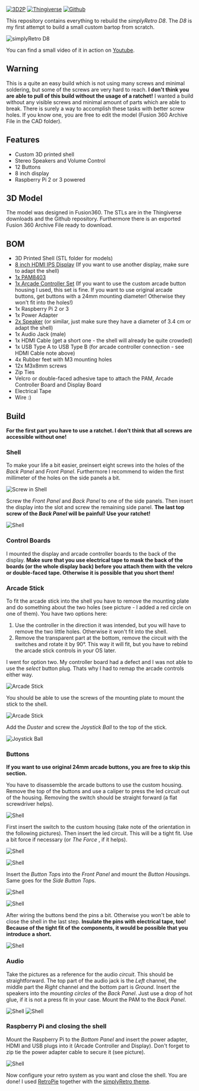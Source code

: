 [![3D2P](https://img.shields.io/badge/3D2P-simplyRetro%20D8-orange.svg)](https://3d2p.net/Project/LY2PZWIBBV0WRMZCS59JRB)
[![Thingiverse](https://img.shields.io/badge/Thingiverse-simplyRetro%20D8-blue.svg)](https://www.thingiverse.com/thing:4295854)
[![Github](https://img.shields.io/badge/Github-simplyRetro%20D8-brightgreen.svg)](https://github.com/geaz/simplyRetro-D8)

This repository contains everything to rebuild the *simplyRetro D8*.
The *D8* is my first attempt to build a small custom bartop from scratch.

![simplyRetro D8](https://raw.githubusercontent.com/geaz/simplyRetro-D8/master/images/cover.jpg)

You can find a small video of it in action on [Youtube]().

## Warning
This is a quite an easy build which is not using many screws and minimal soldering, but some of the screws are very hard to reach.
**I don't think you are able to pull of this build without the usage of a ratchet!**
I wanted a build without any visible screws and minimal amount of parts which are able to break. There is surely a way to accomplish these tasks with better screw holes. If you know one, you are free to edit the model (Fusion 360 Archive File in the CAD folder).

## Features
- Custom 3D printed shell
- Stereo Speakers and Volume Control
- 12 Buttons
- 8 inch display
- Raspberry Pi 2 or 3 powered

## 3D Model
The model was designed in Fusion360. The STLs are in the Thingiverse downloads and the Github repository. Furthermore there is an exported Fusion 360 Archive File ready to download.

## BOM

- 3D Printed Shell (STL folder for models)
- [8 inch HDMI IPS Display](https://de.aliexpress.com/item/32325920866.html) (If you want to use another display, make sure to adapt the shell) 
- [1x PAM8403](https://de.aliexpress.com/item/32452488898.html?spm=a2g0s.9042311.0.0.1df04c4dcQesbB)
- [1x Arcade Controller Set](https://www.amazon.de/gp/product/B01N78D6HB) (If you want to use the custom arcade button housing I used, this set is fine. If you want to use original arcade buttons, get buttons with a 24mm mounting diameter! Otherwise they won't fit into the holes!)
- 1x Raspberry Pi 2 or 3
- 1x Power Adapter
- [2x Speaker](https://www.reichelt.de/kleinlautsprecher-k-34-wp-1w-8ohm-vis-2981-p204642.html?&trstct=pos_0) (or similar, just make sure they have a diameter of 3.4 cm or adapt the shell)
- 1x Audio Jack (male)
- 1x HDMI Cable (get a short one - the shell will already be quite crowded)
- 1x USB Type A to USB Type B (for arcade controller connection - see HDMI Cable note above) 
- 4x Rubber feet with M3 mounting holes
- 12x M3x8mm screws
- Zip Ties
- Velcro or double-faced adhesive tape to attach the PAM, Arcade Controller Board and Display Board
- Electrical Tape
- Wire :)

## Build

**For the first part you have to use a ratchet. I don't think that all screws are accessible without one!** 

### Shell

To make your life a bit easier, preinsert eight screws into the holes of the *Back Panel* and *Front Panel*. Furthermore I recommend to widen the first millimeter of the holes on the side panels a bit. 

![Screw in Shell](https://raw.githubusercontent.com/geaz/simplyRetro-D8/master/images/1.jpg)

Screw the *Front Panel* and *Back Panel* to one of the side panels. Then insert the display into the slot and screw the remaining side panel. **The last top screw of the *Back Panel* will be painful! Use your ratchet!**

![Shell](https://raw.githubusercontent.com/geaz/simplyRetro-D8/master/images/2.jpg)

### Control Boards

I mounted the display and arcade controller boards to the back of the display. **Make sure that you use electrical tape to mask the back of the boards (or the whole display back) before you attach them with the velcro or double-faced tape. Otherwise it is possible that you short them!**

### Arcade Stick

To fit the arcade stick into the shell you have to remove the mounting plate and do something about the two holes (see picture - I added a red circle on one of them). You have two options here:

1. Use the controller in the direction it was intended, but you will have to remove the two little holes. Otherwise it won't fit into the shell.
2. Remove the transparent part at the bottom, remove the circuit with the switches and rotate it by 90°. This way it will fit, but you have to rebind the arcade stick controls in your OS later.

I went for option two. My controller board had a defect and I was not able to use the *select* button plug. Thats why I had to remap the arcade controls either way.

![Arcade Stick](https://raw.githubusercontent.com/geaz/simplyRetro-D8/master/images/3.jpg)

You should be able to use the screws of the mounting plate to mount the stick to the shell.

![Arcade Stick](https://raw.githubusercontent.com/geaz/simplyRetro-D8/master/images/4.jpg)

Add the *Duster* and screw the *Joystick Ball* to the top of the stick.

![Joystick Ball](https://raw.githubusercontent.com/geaz/simplyRetro-D8/master/images/5.jpg)

### Buttons

**If you want to use original 24mm arcade buttons, you are free to skip this section.**

You have to disassemble the arcade buttons to use the custom housing. Remove the top of the buttons and use a caliper to press the led circuit out of the housing. Removing the switch should be straight forward (a flat screwdriver helps).

![Shell](https://raw.githubusercontent.com/geaz/simplyRetro-D8/master/images/6.jpg)

First insert the switch to the custom housing (take note of the orientation in the following pictures). Then insert the led circuit. This will be a tight fit. Use a bit force if necessary (or *The Force*
, if it helps).

![Shell](https://raw.githubusercontent.com/geaz/simplyRetro-D8/master/images/8.jpg)

![Shell](https://raw.githubusercontent.com/geaz/simplyRetro-D8/master/images/7.jpg)

Insert the *Button Top*s into the *Front Panel* and mount the *Button Housing*s. Same goes for the *Side Button Top*s.

![Shell](https://raw.githubusercontent.com/geaz/simplyRetro-D8/master/images/9.jpg)

![Shell](https://raw.githubusercontent.com/geaz/simplyRetro-D8/master/images/10.jpg)

After wiring the buttons bend the pins a bit. Otherwise you won't be able to close the shell in the last step. **Insulate the pins with electrical tape, too! Because of the tight fit of the components, it would be possible that you introduce a short.**

![Shell](https://raw.githubusercontent.com/geaz/simplyRetro-D8/master/images/13.jpg)

### Audio

Take the pictures as a reference for the audio *circuit*. This should be straightforward. The top part of the audio jack is the *Left* channel, the middle part the *Right* channel and the bottom part is *Ground*. Insert the speakers into the *mounting circles* of the *Back Panel*. Just use a drop of hot glue, if it is not a press fit in your case. Mount the PAM to the *Back Panel*.

![Shell](https://raw.githubusercontent.com/geaz/simplyRetro-D8/master/images/11.jpg)
![Shell](https://raw.githubusercontent.com/geaz/simplyRetro-D8/master/images/12.jpg)

### Raspberry Pi and closing the shell

Mount the Raspberry Pi to the *Bottom Panel* and insert the power adapter, HDMI and USB plugs into it (Arcade Controller and Display). Don't forget to zip tie the power adapter cable to secure it (see picture). 

![Shell](https://raw.githubusercontent.com/geaz/simplyRetro-D8/master/images/Internals.jpg)

Now configure your retro system as you want and close the shell. You are done!
I used [RetroPie](https://retropie.org.uk/) together with the [simplyRetro theme](https://github.com/geaz/simplyRetro-Z5/releases/download/v1.4/simplyRetro.Theme.zip).